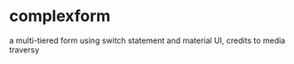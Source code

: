 # complexform
a multi-tiered form using switch statement and material UI, credits to media traversy
